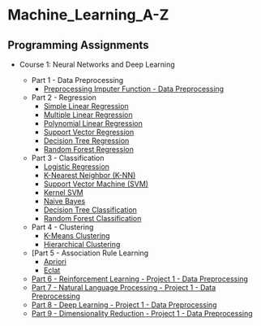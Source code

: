 # Machine_Learning_A-Z
## Programming Assignments

- Course 1: Neural Networks and Deep Learning

  - Part 1 - Data Preprocessing
    - [Preprocessing Imputer Function - Data Preprocessing](https://github.com/philtsmith570/Machine_Learning_A-Z/tree/master/Machine%20Learning%20A-Z%20Folder/Part%201%20-%20Data%20Preprocessing/data_preprocessing.py)
  - Part 2 - Regression
    - [Simple Linear Regression](https://github.com/philtsmith570/Machine_Learning_A-Z/tree/master/Machine%20Learning%20A-Z%20Folder/Part%202%20-%20Regression/Section%204%20-%20Simple%20Linear%20Regression/Simple_Linear_Regression/simple_linear_regression.py)
    - [Multiple Linear Regression](https://github.com/philtsmith570/Machine_Learning_A-Z/tree/master/Machine%20Learning%20A-Z%20Folder/Part%202%20-%20Regression/Section%205%20-%20Multiple%20Linear%20Regression/Multiple_Linear_Regression/multiple_linear_regression.py)
    - [Polynomial Linear Regression](https://github.com/philtsmith570/Machine_Learning_A-Z/tree/master/Machine%20Learning%20A-Z%20Folder/Part%202%20-%20Regression/Section%206%20-%20Polynomial%20Regression/Polynomial_Regression/polynomial_regression.py)
    - [Support Vector Regression](https://github.com/philtsmith570/Machine_Learning_A-Z/tree/master/Machine%20Learning%20A-Z%20Folder/Part%202%20-%20Regression/Section%207%20-%20Support%20Vector%20Regression%20(SVR)/SVR/SupportVectorReg.py)
    - [Decision Tree Regression](https://github.com/philtsmith570/Machine_Learning_A-Z/tree/master/Machine%20Learning%20A-Z%20Folder/Part%202%20-%20Regression/Section%208%20-%20Decision%20Tree%20Regression/Decision_Tree_Regression/decision_tree_regression.py)
    - [Random Forest Regression](https://github.com/philtsmith570/Machine_Learning_A-Z/tree/master/Machine%20Learning%20A-Z%20Folder/Part%202%20-%20Regression/Section%209%20-%20Random%20Forest%20Regression/Random_Forest_Regression/random_forest_regression.py) 
  - Part 3 - Classification
      - [Logistic Regression](https://github.com/philtsmith570/Machine_Learning_A-Z/tree/master/Machine%20Learning%20A-Z%20Folder/Part%203%20-%20Classification/Section%2014%20-%20Logistic%20Regression/Logistic_Regression/logistic_regression.py)
      - [K-Nearest Neighbor (K-NN)](https://github.com/philtsmith570/Machine_Learning_A-Z/tree/master/Machine%20Learning%20A-Z%20Folder/Part%203%20-%20Classification/Section%2015%20-%20K-Nearest%20Neighbors%20(K-NN)/K_Nearest_Neighbors/knn.py)
      - [Support Vector Machine (SVM)](https://github.com/philtsmith570/Machine_Learning_A-Z/tree/master/Machine%20Learning%20A-Z%20Folder/Part%203%20-%20Classification/Section%2016%20-%20Support%20Vector%20Machine%20(SVM)/SVM/svm.py)
      - [Kernel SVM](https://github.com/philtsmith570/Machine_Learning_A-Z/tree/master/Machine%20Learning%20A-Z%20Folder/Part%203%20-%20Classification/Section%2017%20-%20Kernel%20SVM/Kernel_SVM/kernel_svm.py)
      - [Naive Bayes](https://github.com/philtsmith570/Machine_Learning_A-Z/tree/master/Machine%20Learning%20A-Z%20Folder/Part%203%20-%20Classification/Section%2018%20-%20Naive%20Bayes/Naive_Bayes/naive_bayes.py)
      - [Decision Tree Classification](https://github.com/philtsmith570/Machine_Learning_A-Z/tree/master/Machine%20Learning%20A-Z%20Folder/Part%203%20-%20Classification/Section%2019%20-%20Decision%20Tree%20Classification/Decision_Tree_Classification/decision_tree_classification.py)
      - [Random Forest Classification](https://github.com/philtsmith570/Machine_Learning_A-Z/tree/master/Machine%20Learning%20A-Z%20Folder/Part%203%20-%20Classification/Section%2019%20-%20Decision%20Tree%20Classification/Decision_Tree_Classification/random_forest_classification.py) 
  - Part 4 - Clustering
    - [K-Means Clustering](https://github.com/philtsmith570/Machine_Learning_A-Z/tree/master/Machine%20Learning%20A-Z%20Folder/Part%204%20-%20Clustering/Section%2024%20-%20K-Means%20Clustering/K_Means/kmeans.py)
    - [Hierarchical Clustering](https://github.com/philtsmith570/Machine_Learning_A-Z/tree/master/Machine%20Learning%20A-Z%20Folder/Part%204%20-%20Clustering/Section%2025%20-%20Hierarchical%20Clustering/Hierarchical_Clustering/hc.py)
  - [Part 5 - Association Rule Learning
    - [Apriori](https://github.com/philtsmith570/Machine_Learning_A-Z/tree/master/Machine%20Learning%20A-Z%20Folder/Part%204%20-%20Clustering/Section%2024%20-%20K-Means%20Clustering/K_Means/kmeans.py)
    - [Eclat](https://github.com/philtsmith570/Machine_Learning_A-Z/tree/master/Machine%20Learning%20A-Z%20Folder/Part%204%20-%20Clustering/Section%2025%20-%20Hierarchical%20Clustering/Hierarchical_Clustering/hc.py) 
  - [Part 6 - Reinforcement Learning - Project 1 - Data Preprocessing](https://github.com/philtsmith570/Machine_Learning_A-Z/)
  - [Part 7 - Natural Language Processing - Project 1 - Data Preprocessing](https://github.com/philtsmith570/Machine_Learning_A-Z/)
  - [Part 8 - Deep Learning - Project 1 - Data Preprocessing](https://github.com/philtsmith570/Machine_Learning_A-Z/)
  - [Part 9 - Dimensionality Reduction - Project 1 - Data Preprocessing](https://github.com/philtsmith570/Machine_Learning_A-Z/)


